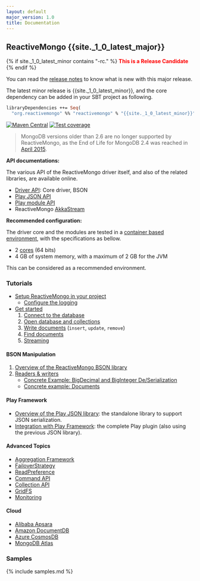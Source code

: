 ```yaml
---
layout: default
major_version: 1.0
title: Documentation
---
```


## ReactiveMongo {{site._1_0_latest_major}}

{% if site._1_0_latest_minor contains "-rc." %}
<strong style="color:red">This is a Release Candidate</strong>
{% endif %}

You can read the [release notes](release-details.html) to know what is new with this major release.

The latest minor release is {{site._1_0_latest_minor}}, and the core dependency can be added in your SBT project as following.

```ocaml
libraryDependencies ++= Seq(
  "org.reactivemongo" %% "reactivemongo" % "{{site._1_0_latest_minor}}")
```

[![Maven Central](https://maven-badges.herokuapp.com/maven-central/org.reactivemongo/reactivemongo_{{site._1_0_scala_major}}/badge.svg)](https://maven-badges.herokuapp.com/maven-central/org.reactivemongo/reactivemongo_{{site._1_0_scala_major}}/)
[![Test coverage](https://img.shields.io/badge/coverage-60%25-yellowgreen.svg)](http://reactivemongo.github.io/ReactiveMongo/coverage/{{site._1_0_latest_minor}}/)

> MongoDB versions older than 2.6 are no longer supported by ReactiveMongo, as the End of Life for MongoDB 2.4 was reached in [April 2015](https://www.mongodb.com/support-policy).

**API documentations:**

The various API of the ReactiveMongo driver itself, and also of the related libraries, are available online.

- [Driver API](https://javadoc.io/static/org.reactivemongo/reactivemongo_{{site._1_0_scala_major}}/{{site._1_0_latest_minor}}/): Core driver, BSON
- [Play JSON API](https://oss.sonatype.org/service/local/repositories/releases/archive/org/reactivemongo/reactivemongo-play-json_{{site._1_0_scala_major}}/{{site._1_0_latest_minor}}/reactivemongo-play-json_{{site._1_0_scala_major}}-{{site._1_0_latest_minor}}-javadoc.jar/!/index.html)
- [Play module API](https://oss.sonatype.org/service/local/repositories/releases/archive/org/reactivemongo/play2-reactivemongo_{{site._1_0_scala_major}}/{{site._1_0_latest_minor}}/play2-reactivemongo_{{site._1_0_scala_major}}-{{site._1_0_latest_minor}}-javadoc.jar/!/index.html)
- ReactiveMongo [AkkaStream](https://oss.sonatype.org/service/local/repositories/releases/archive/org/reactivemongo/reactivemongo-akkastream_{{site._1_0_scala_major}}/{{site._1_0_latest_minor}}/reactivemongo-akkastream_{{site._1_0_scala_major}}-{{site._1_0_latest_minor}}-javadoc.jar/!/index.html)

**Recommended configuration:**

The driver core and the modules are tested in a [container based environment](https://docs.travis-ci.com/user/ci-environment/#Virtualization-environments), with the specifications as bellow.

- 2 [cores](https://cloud.google.com/compute/) (64 bits)
- 4 GB of system memory, with a maximum of 2 GB for the JVM

This can be considered as a recommended environment.

### Tutorials

- [Setup ReactiveMongo in your project](tutorial/setup.html)
    - [Configure the logging](tutorial/setup.html#logging)
- [Get started](tutorial/getstarted.html)
   1. [Connect to the database](tutorial/connect-database.html)
   2. [Open database and collections](tutorial/database-and-collection.html)
   3. [Write documents](tutorial/write-documents.html) (`insert`, `update`, `remove`)
   4. [Find documents](tutorial/find-documents.html)
   5. [Streaming](tutorial/streaming.html)

#### BSON Manipulation

1. [Overview of the ReactiveMongo BSON library](bson/overview.html)
2. [Readers & writers](bson/typeclasses.html)
    - [Concrete Example: BigDecimal and BigInteger De/Serialization](bson/example-bigdecimal.html)
    - [Concrete example: Documents](bson/example-document.html)

#### Play Framework

- [Overview of the Play JSON library](json/overview.html): the standalone library to support JSON serialization.
- [Integration with Play Framework](tutorial/play.html): the complete Play plugin (also using the previous JSON library).

#### Advanced Topics

- [Aggregation Framework](advanced-topics/aggregation.html)
- [FailoverStrategy](advanced-topics/failoverstrategy.html)
- [ReadPreference](advanced-topics/read-preferences.html)
- [Command API](advanced-topics/commands.html)
- [Collection API](advanced-topics/collection-api.html)
- [GridFS](advanced-topics/gridfs.html)
- [Monitoring](advanced-topics/monitoring.html)

#### Cloud

- [Alibaba Apsara](./tutorial/alibaba-apsaradb.html)
- [Amazon DocumentDB](./tutorial/amazon-documentdb.html)
- [Azure CosmosDB](./tutorial/azure-cosmos.html)
- [MongoDB Atlas](./tutorial/mongodb-atlas.html)

### Samples

{% include samples.md %}
